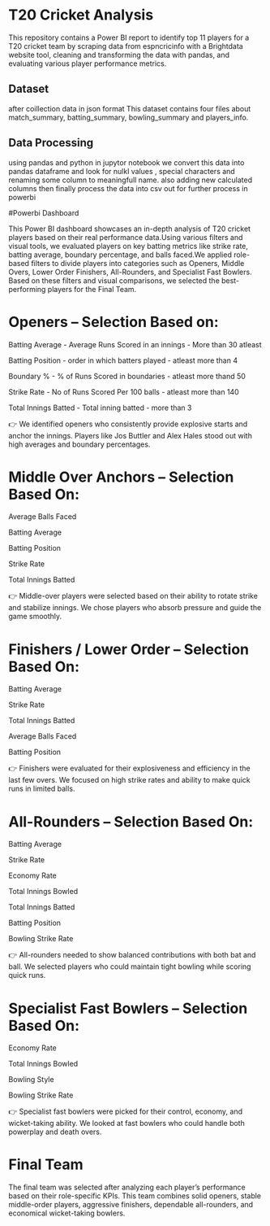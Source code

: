 # T20 Cricket Analysis

This repository contains a Power BI report to identify top 11 players for a T20 cricket team by scraping data from espncricinfo with a
Brightdata website tool, cleaning and transforming the data with pandas, and evaluating various player performance
metrics.

## Dataset

after coillection data in json format This dataset contains four files about match_summary, batting_summary, bowling_summary and players_info.

## Data Processing 

using pandas and python in jupytor notebook we convert this data into pandas dataframe and look for nulkl values , special characters and renaming some column to meaningfull name.
also adding new calculated columns then finally process the data into csv out for further process in powerbi

#Powerbi Dashboard


This Power BI dashboard showcases an in-depth analysis of T20 cricket players based on their real performance data.Using various filters and visual tools, 
we evaluated players on key batting metrics like strike rate, batting average, boundary percentage, and balls faced.We applied role-based filters to divide 
players into categories such as Openers, Middle Overs, Lower Order Finishers, All-Rounders, and Specialist Fast Bowlers. Based on these filters 
and visual comparisons, we selected the best-performing players for the Final Team.

# Openers – Selection Based on:
Batting Average - Average Runs Scored in an innings - More than 30 atleast

Batting Position - order in which batters played - atleast more than 4

Boundary % - % of Runs Scored in boundaries - atleast more thand 50

Strike Rate - No of Runs Scored Per 100 balls - atleast more than 140

Total Innings Batted - Total inning batted - more than 3

👉 We identified openers who consistently provide explosive starts and anchor the innings. Players like Jos Buttler and Alex Hales stood out with high averages and boundary percentages.

# Middle Over Anchors – Selection Based On:
Average Balls Faced

Batting Average

Batting Position

Strike Rate

Total Innings Batted

👉 Middle-over players were selected based on their ability to rotate strike and stabilize innings. We chose players who absorb pressure and guide the game smoothly.

# Finishers / Lower Order – Selection Based On:
Batting Average

Strike Rate

Total Innings Batted

Average Balls Faced

Batting Position

👉 Finishers were evaluated for their explosiveness and efficiency in the last few overs. We focused on high strike rates and ability to make quick runs in limited balls.

# All-Rounders – Selection Based On:
Batting Average

Strike Rate

Economy Rate

Total Innings Bowled

Total Innings Batted

Batting Position

Bowling Strike Rate

👉 All-rounders needed to show balanced contributions with both bat and ball. We selected players who could maintain tight bowling while scoring quick runs.

# Specialist Fast Bowlers – Selection Based On:
Economy Rate

Total Innings Bowled

Bowling Style

Bowling Strike Rate

👉 Specialist fast bowlers were picked for their control, economy, and wicket-taking ability. We looked at fast bowlers who could handle both powerplay and death overs.


# Final Team
The final team was selected after analyzing each player’s performance based on their role-specific KPIs. 
This team combines solid openers, stable middle-order players, aggressive finishers, dependable all-rounders, and economical wicket-taking bowlers.


 
